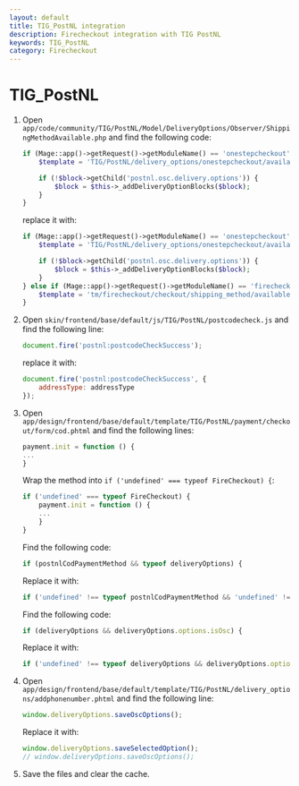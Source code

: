 ```yaml
---
layout: default
title: TIG_PostNL integration
description: Firecheckout integration with TIG PostNL
keywords: TIG_PostNL
category: Firecheckout
---
```


# TIG_PostNL

 1. Open `app/code/community/TIG/PostNL/Model/DeliveryOptions/Observer/ShippingMethodAvailable.php`
 and find the following code:

    ```php
    if (Mage::app()->getRequest()->getModuleName() == 'onestepcheckout') {
        $template = 'TIG/PostNL/delivery_options/onestepcheckout/available.phtml';

        if (!$block->getChild('postnl.osc.delivery.options')) {
            $block = $this->_addDeliveryOptionBlocks($block);
        }
    }
    ```

    replace it with:

    ```php
    if (Mage::app()->getRequest()->getModuleName() == 'onestepcheckout') {
        $template = 'TIG/PostNL/delivery_options/onestepcheckout/available.phtml';

        if (!$block->getChild('postnl.osc.delivery.options')) {
            $block = $this->_addDeliveryOptionBlocks($block);
        }
    } else if (Mage::app()->getRequest()->getModuleName() == 'firecheckout') {
        $template = 'tm/firecheckout/checkout/shipping_method/available.phtml';
    }
    ```

 2. Open `skin/frontend/base/default/js/TIG/PostNL/postcodecheck.js` and find
 the following line:

    ```javascript
    document.fire('postnl:postcodeCheckSuccess');
    ```

    replace it with:

    ```javascript
    document.fire('postnl:postcodeCheckSuccess', {
        addressType: addressType
    });
    ```

 3. Open `app/design/frontend/base/default/template/TIG/PostNL/payment/checkout/form/cod.phtml`
 and find the following lines:

    ```javascript
    payment.init = function () {
    ...
    }
    ```

    Wrap the method into `if ('undefined' === typeof FireCheckout) {`:

    ```javascript
    if ('undefined' === typeof FireCheckout) {
        payment.init = function () {
        ...
        }
    }
    ```

    Find the following code:

    ```javascript
    if (postnlCodPaymentMethod && typeof deliveryOptions) {
    ```

    Replace it with:

    ```javascript
    if ('undefined' !== typeof postnlCodPaymentMethod && 'undefined' !== typeof deliveryOptions) {
    ```

    Find the following code:

    ```javascript
    if (deliveryOptions && deliveryOptions.options.isOsc) {
    ```

    Replace it with:

    ```javascript
    if ('undefined' !== typeof deliveryOptions && deliveryOptions.options.isOsc) {
    ```

 4. Open `app/design/frontend/base/default/template/TIG/PostNL/delivery_options/addphonenumber.phtml`
 and find the following line:

    ```javascript
    window.deliveryOptions.saveOscOptions();
    ```

    Replace it with:

    ```javascript
    window.deliveryOptions.saveSelectedOption();
    // window.deliveryOptions.saveOscOptions();
    ```

 5. Save the files and clear the cache.
